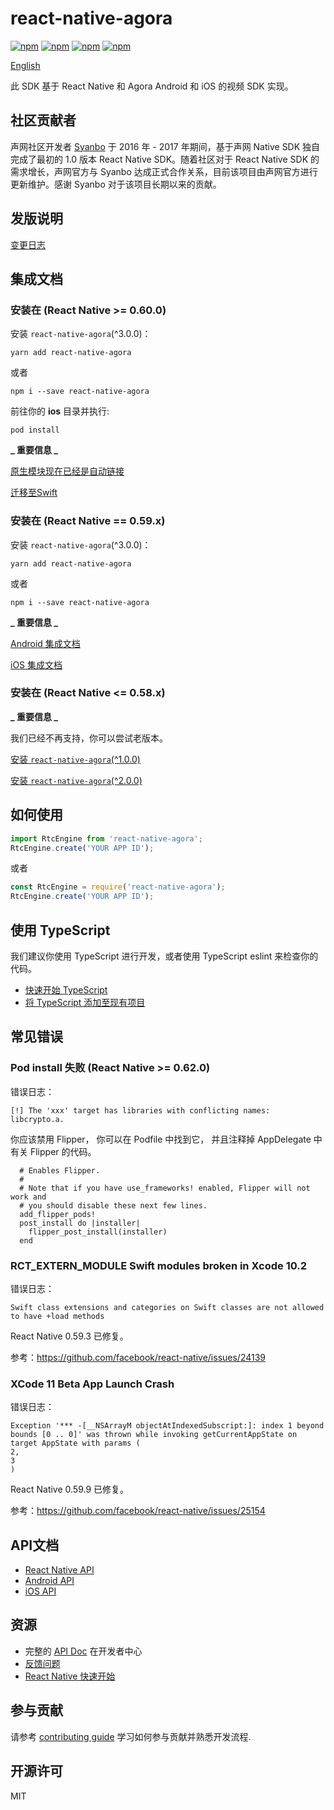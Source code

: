 # react-native-agora

[![npm](https://img.shields.io/npm/v/react-native-agora.svg)](https://www.npmjs.com/package/react-native-agora)
[![npm](https://img.shields.io/npm/dm/react-native-agora.svg)](https://www.npmjs.com/package/react-native-agora)
[![npm](https://img.shields.io/npm/dt/react-native-agora.svg)](https://www.npmjs.com/package/react-native-agora)
[![npm](https://img.shields.io/npm/l/react-native-agora.svg)](LICENSE)

[English](README.md)

此 SDK 基于 React Native 和 Agora Android 和 iOS 的视频 SDK 实现。

## 社区贡献者

声网社区开发者 [Syanbo](https://github.com/syanbo) 于 2016 年 - 2017 年期间，基于声网 Native SDK 独自完成了最初的 1.0 版本 React Native SDK。随着社区对于 React Native SDK 的需求增长，声网官方与 Syanbo 达成正式合作关系，目前该项目由声网官方进行更新维护。感谢 Syanbo 对于该项目长期以来的贡献。

## 发版说明
[变更日志](CHANGELOG.md)

## 集成文档

### 安装在 (React Native >= 0.60.0)

安装 `react-native-agora`(^3.0.0)：

```shell script
yarn add react-native-agora
```
或者
```shell script
npm i --save react-native-agora
```

前往你的 **ios** 目录并执行:

```shell script
pod install
```

**_ 重要信息 _**

[原生模块现在已经是自动链接](https://github.com/react-native-community/cli/blob/master/docs/autolinking.md)

[迁移至Swift](https://github.com/AgoraIO-Community/react-native-agora/blob/master/docs/v3/installation.ios.md#step-1-migrating-to-swift)

### 安装在 (React Native == 0.59.x)

安装 `react-native-agora`(^3.0.0)：

```shell script
yarn add react-native-agora
```
或者
```shell script
npm i --save react-native-agora
```

**_ 重要信息 _**

[Android 集成文档](./docs/v3/installation.android.md)

[iOS 集成文档](./docs/v3/installation.ios.md)

### 安装在 (React Native <= 0.58.x)

**_ 重要信息 _**

我们已经不再支持，你可以尝试老版本。

[安装 `react-native-agora`(^1.0.0)](./docs/v1/README.md)

[安装 `react-native-agora`(^2.0.0)](./docs/v2/README.md)

## 如何使用

```javascript
import RtcEngine from 'react-native-agora';
RtcEngine.create('YOUR APP ID');
```
或者
```javascript
const RtcEngine = require('react-native-agora');
RtcEngine.create('YOUR APP ID');
```

## 使用 TypeScript

我们建议你使用 TypeScript 进行开发，或者使用 TypeScript eslint 来检查你的代码。

* [快速开始 TypeScript](https://reactnative.dev/docs/typescript#getting-started-with-typescript)
* [将 TypeScript 添加至现有项目](https://reactnative.dev/docs/typescript#adding-typescript-to-an-existing-project)

## 常见错误

### Pod install 失败 (React Native >= 0.62.0)

错误日志：

```
[!] The 'xxx' target has libraries with conflicting names: libcrypto.a.
```

你应该禁用 Flipper， 你可以在 Podfile 中找到它， 并且注释掉 AppDelegate 中有关 Flipper 的代码。

```
  # Enables Flipper.
  #
  # Note that if you have use_frameworks! enabled, Flipper will not work and
  # you should disable these next few lines.
  add_flipper_pods!
  post_install do |installer|
    flipper_post_install(installer)
  end
```

### RCT_EXTERN_MODULE Swift modules broken in Xcode 10.2

错误日志：

```
Swift class extensions and categories on Swift classes are not allowed to have +load methods
```

React Native 0.59.3 已修复。

参考：https://github.com/facebook/react-native/issues/24139

### XCode 11 Beta App Launch Crash

错误日志：

```
Exception '*** -[__NSArrayM objectAtIndexedSubscript:]: index 1 beyond bounds [0 .. 0]' was thrown while invoking getCurrentAppState on target AppState with params (
2,
3
)
```

React Native 0.59.9 已修复。

参考：https://github.com/facebook/react-native/issues/25154

## API文档

* [React Native API](https://agoraio-community.github.io/react-native-agora/globals.html)
* [Android API](https://docs.agora.io/en/Video/API%20Reference/java/index.html)
* [iOS API](https://docs.agora.io/en/Video/API%20Reference/oc/docs/headers/Agora-Objective-C-API-Overview.html)

## 资源

* 完整的 [API Doc](https://docs.agora.io/cn/) 在开发者中心
* [反馈问题](https://github.com/AgoraIO-Community/react-native-agora/issues)
* [React Native 快速开始](https://facebook.github.io/react-native/docs/getting-started.html)

## 参与贡献

请参考 [contributing guide](CONTRIBUTING.md) 学习如何参与贡献并熟悉开发流程.

## 开源许可

MIT
